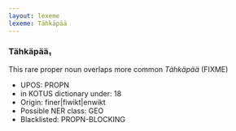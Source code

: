 ```yaml
---
layout: lexeme
lexeme: Tähkäpää
---
```


###  Tähkäpää₁

This rare proper noun overlaps more common *Tähkäpää* (FIXME)
* UPOS:  PROPN
* in KOTUS dictionary under:  18
* Origin:  finer|fiwikt|enwikt
* Possible NER class:  GEO
* Blacklisted:  PROPN-BLOCKING


